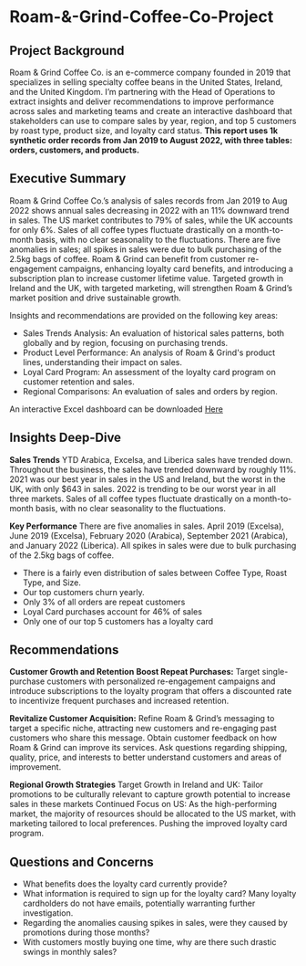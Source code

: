 # Roam-&-Grind-Coffee-Co-Project

## Project Background
Roam & Grind Coffee Co. is an e-commerce company founded in 2019 that specializes in selling specialty coffee beans in the United States, Ireland, and the United Kingdom. I’m partnering with the Head of Operations to extract insights and deliver recommendations to improve performance across sales and marketing teams and create an interactive dashboard that stakeholders can use to compare sales by year, region, and top 5 customers by roast type, product size, and loyalty card status. **This report uses 1k synthetic order records from Jan 2019 to August 2022, with three tables: orders, customers, and products.**

## Executive Summary
Roam & Grind Coffee Co.’s analysis of sales records from Jan 2019 to Aug 2022 shows annual sales decreasing in 2022 with an 11% downward trend in sales. The US market contributes to 79% of sales, while the UK accounts for only 6%. Sales of all coffee types fluctuate drastically on a month-to-month basis, with no clear seasonality to the fluctuations. There are five anomalies in sales; all spikes in sales were due to bulk purchasing of the 2.5kg bags of coffee. Roam & Grind can benefit from customer re-engagement campaigns, enhancing loyalty card benefits, and introducing a subscription plan to increase customer lifetime value. Targeted growth in Ireland and the UK, with targeted marketing, will strengthen Roam & Grind’s market position and drive sustainable growth. 

Insights and recommendations are provided on the following key areas:
  - Sales Trends Analysis: An evaluation of historical sales patterns, both globally and by region, focusing on purchasing trends.
  - Product Level Performance: An analysis of Roam & Grind's product lines, understanding their impact on sales.
  - Loyal Card Program: An assessment of the loyalty card program on customer retention and sales.
  - Regional Comparisons: An evaluation of sales and orders by region.

An interactive Excel dashboard can be downloaded [Here](https://www.datawithbaraa.com/sql-introduction/advanced-sql-project/)



## Insights Deep-Dive

**Sales Trends**
YTD Arabica, Excelsa, and Liberica sales have trended down.
Throughout the business, the sales have trended downward by roughly 11%.
2021 was our best year in sales in the US and Ireland, but the worst in the UK, with only $643 in sales. 
2022 is trending to be our worst year in all three markets.
Sales of all coffee types fluctuate drastically on a month-to-month basis, with no clear seasonality to the fluctuations. 

**Key Performance**
There are five anomalies in sales. April 2019 (Excelsa), June 2019 (Excelsa), February 2020 (Arabica), September 2021 (Arabica), and January 2022 (Liberica). All spikes in sales were due to bulk purchasing of the 2.5kg bags of coffee. 
  - There is a fairly even distribution of sales between Coffee Type, Roast Type, and Size. 
  - Our top customers churn yearly.
  - Only 3% of all orders are repeat customers 
  - Loyal Card purchases account for 46% of sales
  - Only one of our top 5 customers has a loyalty card

## Recommendations

**Customer Growth and Retention**
**Boost Repeat Purchases:** Target single-purchase customers with personalized re-engagement campaigns and introduce subscriptions to the loyalty program that offers a discounted rate to incentivize frequent purchases and increased retention.

**Revitalize Customer Acquisition:** Refine Roam & Grind’s messaging to target a specific niche, attracting new customers and re-engaging past customers who share this message. Obtain customer feedback on how Roam & Grind can improve its services. Ask questions regarding shipping, quality, price, and interests to better understand customers and areas of improvement.  

**Regional Growth Strategies**
Target Growth in Ireland and UK: Tailor promotions to be culturally relevant to capture growth potential to increase sales in these markets 
Continued Focus on US: As the high-performing market, the majority of resources should be allocated to the US market, with marketing tailored to local preferences. Pushing the improved loyalty card program.

## Questions and Concerns

- What benefits does the loyalty card currently provide?
- What information is required to sign up for the loyalty card? Many loyalty cardholders do not have emails, potentially warranting further investigation.
- Regarding the anomalies causing spikes in sales, were they caused by promotions during those months? 
- With customers mostly buying one time, why are there such drastic swings in monthly sales?

